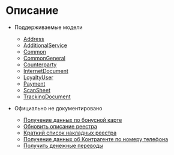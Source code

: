 # Описание


- Поддерживаемые модели
  - [Address](Address.md)
  - [AdditionalService](AdditionalService.md)
  - [Common](Common.md)
  - [CommonGeneral](CommonGeneral.md)
  - [Counterparty](Counterparty.md)
  - [InternetDocument](InternetDocument.md)
  - [LoyaltyUser](LoyaltyUser.md)
  - [Payment](Payment.md)
  - [ScanSheet](ScanSheet.md)
  - [TrackingDocument](TrackingDocument.md)



- Официально не документировано
  - [Получение данных по бонусной карте](LoyaltyUser.md#getLoyaltyInfoByApiKey)
  - [Обновить описание реестра](ScanSheet.md#updateScanSheet)
  - [Краткий список накладных реестра](ScanSheet.md#getScanSheetDocuments)
  - [Получение данных об Контрагенте по номеру телефона](Counterparty.md#getCatalogCounterparty)
  - [Получить денежные переводы](InternetDocument.md#getMoneyTransferDocuments)

